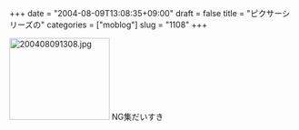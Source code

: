 +++
date = "2004-08-09T13:08:35+09:00"
draft = false
title = "ピクサーシリーズの"
categories = ["moblog"]
slug = "1108"
+++

<img src="http://ieiriblog.jugem.cc/?image=4001" class="pict" width="176" height="144" alt="200408091308.jpg" />
NG集だいすき
